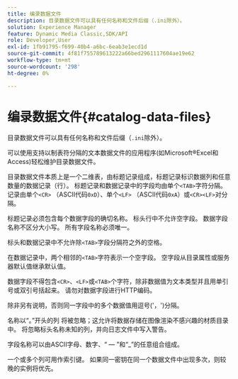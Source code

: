 ```yaml
---
title: 编录数据文件
description: 目录数据文件可以具有任何名称和文件后缀（.ini除外）。
solution: Experience Manager
feature: Dynamic Media Classic,SDK/API
role: Developer,User
exl-id: 1fb91795-f699-40b4-a6bc-6eab3e1ecd1d
source-git-commit: 4f81f755789613222a66bed2961117604ae19e62
workflow-type: tm+mt
source-wordcount: '298'
ht-degree: 0%

---
```


# 编录数据文件{#catalog-data-files}

目录数据文件可以具有任何名称和文件后缀（`.ini`除外）。

可以使用支持以制表符分隔的文本数据文件的应用程序(如Microsoft®Excel和Access)轻松维护目录数据文件。

目录数据文件本质上是一个二维表，由标题记录组成，标题记录标识数据列和任意数量的数据记录（行）。 标题记录和数据记录中的字段均由单个`<TAB>`字符分隔。 记录由单个`<CR>` （ASCII代码`0xD`）、单个`<LF>` （ASCII代码`0xA`）或`<CR><LF>`对分隔。

标题记录必须包含每个数据字段的确切名称。 标头行中不允许空字段。 数据字段名称不区分大小写。 所有字段名称必须唯一。

标头和数据记录中不允许除`<TAB>`字段分隔符之外的空格。

在数据记录中，两个相邻的`<TAB>`字符表示一个空字段。 空字段从目录属性或服务器默认值继承默认值。

数据字段不得包含`<CR>`、`<LF>`或`<TAB>`个字符，除非数据值为文本类型并且用单引号或双引号括起来。 请勿对数据字段进行HTTP编码。

除非另有说明，否则同一字段中的多个数据值用逗号(&#39;，&#39;)分隔。

名称以“。”开头的列 将被忽略；这允许将数据存储在图像渲染不感兴趣的材质目录中。 将忽略标头名称未知的列，并向日志文件中写入警告。

字段名称可以由ASCII字母、数字、“ — ”和“_”的任意组合组成。

一个或多个列可用作索引键。 如果同一密钥在同一个数据文件中出现多次，则较晚的实例将优先。
